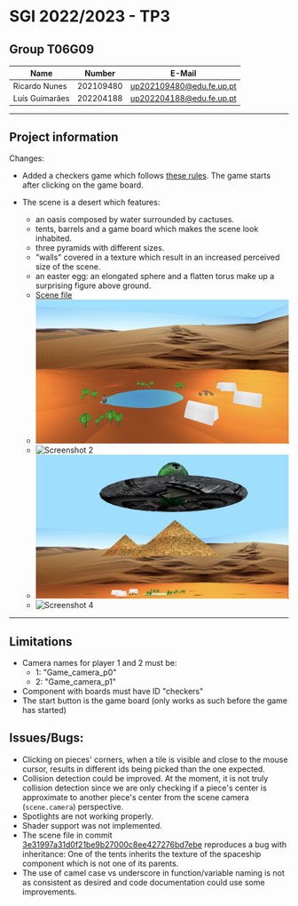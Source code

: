 # SGI 2022/2023 - TP3

## Group T06G09
| Name             | Number    | E-Mail                    |
| ---------------- | --------- | ------------------------- |
| Ricardo Nunes    | 202109480 | up202109480@edu.fe.up.pt  |
| Luís Guimarães   | 202204188 | up202204188@edu.fe.up.pt  |

----
## Project information

Changes:
- Added a checkers game which follows [these rules](https://www.ultraboardgames.com/checkers/game-rules.php). The game starts after clicking on the game board.

- The scene is a desert which features: 
  - an oasis composed by water surrounded by cactuses.
  - tents, barrels and a game board which makes the scene look inhabited.
  - three pyramids with different sizes.
  - "walls" covered in a texture which result in an increased perceived size of the scene.
  - an easter egg: an elongated sphere and a flatten torus make up a surprising figure above ground.
  - [Scene file](./scenes/SGI_TP3.xml)
  - ![Screenshot 1](screenshots/1.png)
  - ![Screenshot 2](screenshots/2.png)
  - ![Screenshot 3](screenshots/3.png)
  - ![Screenshot 4](screenshots/4.png)
----
## Limitations
- Camera names for player 1 and 2 must be:
	- 1: "Game_camera_p0"
	- 2: "Game_camera_p1"
- Component with boards must have ID "checkers"
- The start button is the game board (only works as such before the game has started)

## Issues/Bugs:
- Clicking on pieces' corners, when a tile is visible and close to the mouse cursor, results in different ids being picked than the one expected.
- Collision detection could be improved. At the moment, it is not truly collision detection since we are only checking if a piece's center is approximate to another piece's center from the scene camera (`scene.camera`) perspective.
- Spotlights are not working properly.
- Shader support was not implemented.
- The scene file in commit [3e31997a31d0f21be9b27000c8ee427276bd7ebe](https://git.fe.up.pt/sgi-meic/sgi-2022-2023/t06/sgi-t06-g09/-/commit/3e31997a31d0f21be9b27000c8ee427276bd7ebe) reproduces a bug with inheritance: One of the tents inherits the texture of the spaceship component which is not one of its parents.
- The use of camel case vs underscore in function/variable naming is not as consistent as desired and code documentation could use some improvements.